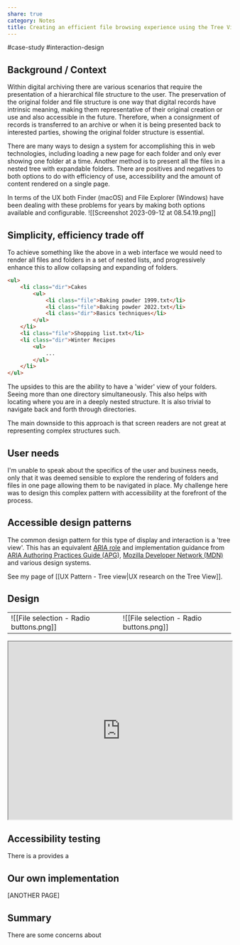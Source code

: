 ```yaml
---
share: true
category: Notes
title: Creating an efficient file browsing experience using the Tree View pattern
---
```


#case-study #interaction-design 

## Background / Context
Within digital archiving there are various scenarios that require the presentation of a hierarchical file structure to the user. The preservation of the original folder and file structure is one way that digital records have intrinsic meaning, making them representative of their original creation or use and also accessible in the future. Therefore, when a consignment of records is transferred to an archive or when it is being presented back to interested parties, showing the original folder structure is essential.

There are many ways to design a system for accomplishing this in web technologies, including loading a new page for each folder and only ever showing one folder at a time. Another method is to present all the files in a nested tree with expandable folders. There are positives and negatives to both options to do with efficiency of use, accessibility and the amount of content rendered on a single page.  

In terms of the UX both Finder (macOS) and File Explorer (Windows) have been dealing with these problems for years by making both options available and configurable.
![[Screenshot 2023-09-12 at 08.54.19.png]]
## Simplicity, efficiency trade off

To achieve something like the above in a web interface we would need to render all files and folders in a set of nested lists, and progressively enhance this to allow collapsing and expanding of folders. 

```html
<ul>
	<li class="dir">Cakes
		<ul>
			<li class="file">Baking powder 1999.txt</li>
			<li class="file">Baking powder 2022.txt</li>
			<li class="dir">Basics techniques</li>
		</ul>
	</li>
	<li class="file">Shopping list.txt</li>
	<li class="dir">Winter Recipes
		<ul>
			...
		</ul>
	</li>
</ul>
```

The upsides to this are the ability to have a 'wider' view of your folders. Seeing more than one directory simultaneously. This also helps with locating where you are in a deeply nested structure. It is also trivial to navigate back and forth through directories. 

The main downside to this approach is that screen readers are not great at representing complex structures such. 

## User needs
I'm unable to speak about the specifics of the user and business needs, only that it was deemed sensible to explore the rendering of folders and files in one page allowing them to be navigated in place. My challenge here was to design this complex pattern with accessibility at the forefront of the process. 

## Accessible design patterns
The common design pattern for this type of display and interaction is a 'tree view'. This has an equivalent [ARIA role](https://www.w3.org/TR/2017/REC-wai-aria-1.1-20171214/#tree) and implementation guidance from [ARIA Authoring Practices Guide (APG)](https://www.w3.org/WAI/ARIA/apg/patterns/treeview/), [Mozilla Developer Network (MDN)](https://developer.mozilla.org/en-US/docs/Web/Accessibility/ARIA/Roles/tree_role) and various design systems. 

See my page of [[UX Pattern - Tree view|UX research on the Tree View]].

## Design 

|     |  |
| -------- | ------- |
| ![[File selection - Radio buttons.png]]  | ![[File selection - Radio buttons.png]]    |



<iframe
  id="inlineFrameExample"
  title="Inline Frame Example"
  width="100%"
  height="400"
  src="https://nationalarchives.github.io/tdr-components/iframe.html?args=&id=tdr-tree-view--default-multiple&viewMode=story"
>
</iframe>


## Accessibility testing

There is a  provides a 


## Our own implementation 
[ANOTHER PAGE]

## Summary 
There are some concerns about 


